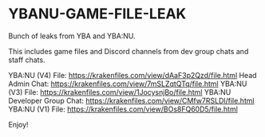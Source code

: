 # YBANU-GAME-FILE-LEAK
Bunch of leaks from YBA and YBA:NU.

This includes game files and Discord channels from dev group chats and staff chats.

YBA:NU (V4) File: https://krakenfiles.com/view/dAaF3p2Qzd/file.html
Head Admin Chat: https://krakenfiles.com/view/7mSLZqtQTq/file.html
YBA:NU (V3) File: https://krakenfiles.com/view/1JocysnjBo/file.html
YBA:NU Developer Group Chat: https://krakenfiles.com/view/CMfw7RSLDl/file.html
YBA:NU (V1) File: https://krakenfiles.com/view/BOs8FQ60D5/file.html

Enjoy!
